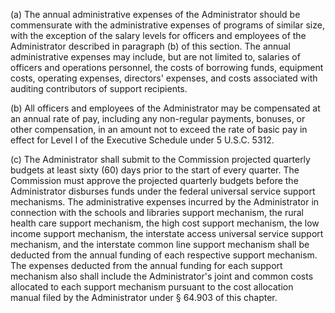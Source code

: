 (a) The annual administrative expenses of the Administrator should be commensurate with the administrative expenses of programs of similar size, with the exception of the salary levels for officers and employees of the Administrator described in paragraph (b) of this section. The annual administrative expenses may include, but are not limited to, salaries of officers and operations personnel, the costs of borrowing funds, equipment costs, operating expenses, directors' expenses, and costs associated with auditing contributors of support recipients.

(b) All officers and employees of the Administrator may be compensated at an annual rate of pay, including any non-regular payments, bonuses, or other compensation, in an amount not to exceed the rate of basic pay in effect for Level I of the Executive Schedule under 5 U.S.C. 5312.
              

(c) The Administrator shall submit to the Commission projected quarterly budgets at least sixty (60) days prior to the start of every quarter. The Commission must approve the projected quarterly budgets before the Administrator disburses funds under the federal universal service support mechanisms. The administrative expenses incurred by the Administrator in connection with the schools and libraries support mechanism, the rural health care support mechanism, the high cost support mechanism, the low income support mechanism, the interstate access universal service support mechanism, and the interstate common line support mechanism shall be deducted from the annual funding of each respective support mechanism. The expenses deducted from the annual funding for each support mechanism also shall include the Administrator's joint and common costs allocated to each support mechanism pursuant to the cost allocation manual filed by the Administrator under § 64.903 of this chapter.

